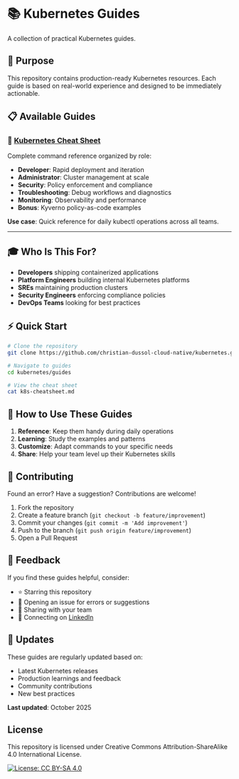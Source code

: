 # 📚 Kubernetes Guides

A collection of practical Kubernetes guides.

## 🎯 Purpose

This repository contains production-ready Kubernetes resources. Each guide is based on real-world experience and designed to be immediately actionable.

## 📋 Available Guides

### 🚀 [Kubernetes Cheat Sheet](./k8s-cheatsheet.md)
Complete command reference organized by role:
- **Developer**: Rapid deployment and iteration
- **Administrator**: Cluster management at scale
- **Security**: Policy enforcement and compliance
- **Troubleshooting**: Debug workflows and diagnostics
- **Monitoring**: Observability and performance
- **Bonus**: Kyverno policy-as-code examples

**Use case**: Quick reference for daily kubectl operations across all teams.

---

## 🎓 Who Is This For?

- **Developers** shipping containerized applications
- **Platform Engineers** building internal Kubernetes platforms
- **SREs** maintaining production clusters
- **Security Engineers** enforcing compliance policies
- **DevOps Teams** looking for best practices

## ⚡ Quick Start

```bash
# Clone the repository
git clone https://github.com/christian-dussol-cloud-native/kubernetes.git

# Navigate to guides
cd kubernetes/guides

# View the cheat sheet
cat k8s-cheatsheet.md
```

## 📖 How to Use These Guides

1. **Reference**: Keep them handy during daily operations
2. **Learning**: Study the examples and patterns
3. **Customize**: Adapt commands to your specific needs
4. **Share**: Help your team level up their Kubernetes skills

## 🤝 Contributing

Found an error? Have a suggestion? Contributions are welcome!

1. Fork the repository
2. Create a feature branch (`git checkout -b feature/improvement`)
3. Commit your changes (`git commit -m 'Add improvement'`)
4. Push to the branch (`git push origin feature/improvement`)
5. Open a Pull Request

## 📝 Feedback

If you find these guides helpful, consider:
- ⭐ Starring this repository
- 🐛 Opening an issue for errors or suggestions
- 💬 Sharing with your team
- 🔗 Connecting on [LinkedIn](https://linkedin.com/in/christian-dussol)

## 🔄 Updates

These guides are regularly updated based on:
- Latest Kubernetes releases
- Production learnings and feedback
- Community contributions
- New best practices

**Last updated**: October 2025

## License
This repository is licensed under Creative Commons Attribution-ShareAlike 4.0 International License.

[![License: CC BY-SA 4.0](https://img.shields.io/badge/License-CC%20BY--SA%204.0-lightgrey.svg)](https://creativecommons.org/licenses/by-sa/4.0/)
